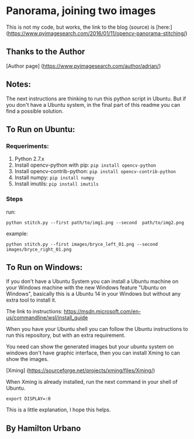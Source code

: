 # Panorama, joining two images
This is not my code, but works, the link to the blog (source) is [here:] (https://www.pyimagesearch.com/2016/01/11/opencv-panorama-stitching/)

## Thanks to the Author

[Author page] (https://www.pyimagesearch.com/author/adrian/)

## Notes:
The next instructions are thinking to run this python script in Ubuntu. But if you don't have a Ubuntu system, in the final part of this readme you can find a possible solution.

## To Run on Ubuntu:
### Requeriments:
1. Python 2.7.x
2. Install opencv-python with pip: `pip install opencv-python`
3. Install opencv-contrib-python: `pip install opencv-contrib-python`
4. Install numpy: `pip install numpy`
5. Install imutils: `pip install imutils`

### Steps
run: 

`python stitch.py --first path/to/img1.png --second  path/to/img2.png`

example:

`python stitch.py --first images/bryce_left_01.png --second images/bryce_right_01.png`

## To Run on Windows:
If you don't have a Ubuntu System you can install a Ubuntu machine on your Windows machine with the new Windows feature "Ubuntu on Windows", basically this is a Ubuntu 14 in your Windows but without any extra tool to install it.

The link to instructions: https://msdn.microsoft.com/en-us/commandline/wsl/install_guide

When you have your Ubuntu shell you can follow the Ubuntu instructions to run this repository, but with an extra requirement.

You need can show the generated images but your ubuntu system on windows don't have graphic interface, then you can install Xming to can show the images.

[Xming] (https://sourceforge.net/projects/xming/files/Xming/)

When Xming is already installed, run the next command in your shell of Ubuntu.

`export DISPLAY=:0`

This is a little explanation, I hope this helps.

## By Hamilton Urbano

